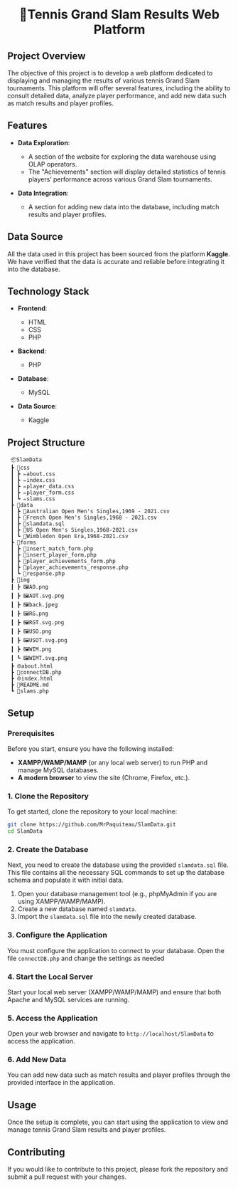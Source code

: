 <h1 align="center">🎾Tennis Grand Slam Results Web Platform

## Project Overview

The objective of this project is to develop a web platform dedicated to displaying and managing the results of various tennis Grand Slam tournaments. This platform will offer several features, including the ability to consult detailed data, analyze player performance, and add new data such as match results and player profiles.

## Features

- **Data Exploration**: 
  - A section of the website for exploring the data warehouse using OLAP operators. 
  - The "Achievements" section will display detailed statistics of tennis players’ performance across various Grand Slam tournaments.

- **Data Integration**: 
  - A section for adding new data into the database, including match results and player profiles.

## Data Source

All the data used in this project has been sourced from the platform **Kaggle**. We have verified that the data is accurate and reliable before integrating it into the database.

## Technology Stack

- **Frontend**: 
  - HTML
  - CSS
  - PHP
  
- **Backend**: 
  - PHP
  
- **Database**: 
  - MySQL

- **Data Source**: 
  - Kaggle

## Project Structure

```
 📦SlamData
 ┣ 📂css
 ┃ ┣ ✏️about.css
 ┃ ┣ ✏️index.css
 ┃ ┣ ✏️player_data.css
 ┃ ┣ ✏️player_form.css
 ┃ ┗ ✏️slams.css
 ┣ 📂data
 ┃ ┣ 📄Australian Open Men's Singles,1969 - 2021.csv
 ┃ ┣ 📄French Open Men's Singles,1968 - 2021.csv
 ┃ ┣ 💾slamdata.sql
 ┃ ┣ 📄US Open Men's Singles,1968-2021.csv
 ┃ ┗ 📄Wimbledon Open Era,1968-2021.csv
 ┣ 📂forms
 ┃ ┣ 🐘insert_match_form.php
 ┃ ┣ 🐘insert_player_form.php
 ┃ ┣ 🐘player_achievements_form.php
 ┃ ┣ 🐘player_achievements_response.php
 ┃ ┗ 🐘response.php
 ┣ 📂img
 ┃ ┣ 🖼️AO.png
 ┃ ┣ 🖼️AOT.svg.png
 ┃ ┣ 🖼️back.jpeg
 ┃ ┣ 🖼️RG.png
 ┃ ┣ 🖼️RGT.svg.png
 ┃ ┣ 🖼️USO.png
 ┃ ┣ 🖼️USOT.svg.png
 ┃ ┣ 🖼️WIM.png
 ┃ ┗ 🖼️WIMT.svg.png
 ┣ 🌐about.html
 ┣ 🐘connectDB.php
 ┣ 🌐index.html
 ┣ 📜README.md
 ┗ 🐘slams.php
```

## Setup

### Prerequisites

Before you start, ensure you have the following installed:

- **XAMPP/WAMP/MAMP** (or any local web server) to run PHP and manage MySQL databases.
- **A modern browser** to view the site (Chrome, Firefox, etc.).

### 1. Clone the Repository

To get started, clone the repository to your local machine:

```bash
git clone https://github.com/MrPaquiteau/SlamData.git
cd SlamData
```

### 2. Create the Database

Next, you need to create the database using the provided `slamdata.sql` file. This file contains all the necessary SQL commands to set up the database schema and populate it with initial data.

1. Open your database management tool (e.g., phpMyAdmin if you are using XAMPP/WAMP/MAMP).
2. Create a new database named `slamdata`.
3. Import the `slamdata.sql` file into the newly created database.

### 3. Configure the Application

You must configure the application to connect to your database. Open the file `connectDB.php` and change the settings as needed

### 4. Start the Local Server

Start your local web server (XAMPP/WAMP/MAMP) and ensure that both Apache and MySQL services are running.

### 5. Access the Application

Open your web browser and navigate to `http://localhost/SlamData` to access the application.

### 6. Add New Data

You can add new data such as match results and player profiles through the provided interface in the application.

## Usage

Once the setup is complete, you can start using the application to view and manage tennis Grand Slam results and player profiles.

## Contributing

If you would like to contribute to this project, please fork the repository and submit a pull request with your changes.
